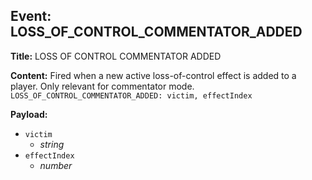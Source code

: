## Event: LOSS_OF_CONTROL_COMMENTATOR_ADDED

**Title:** LOSS OF CONTROL COMMENTATOR ADDED

**Content:**
Fired when a new active loss-of-control effect is added to a player. Only relevant for commentator mode.
`LOSS_OF_CONTROL_COMMENTATOR_ADDED: victim, effectIndex`

**Payload:**
- `victim`
  - *string*
- `effectIndex`
  - *number*